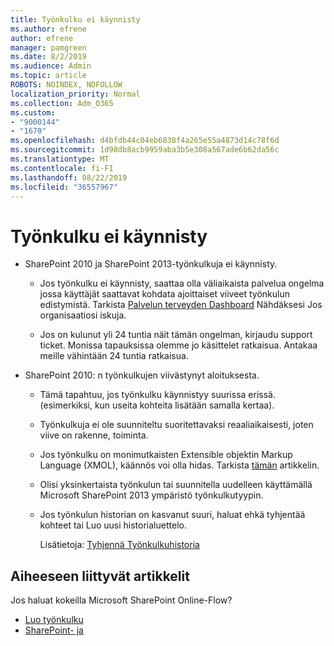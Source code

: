 ```yaml
---
title: Työnkulku ei käynnisty
ms.author: efrene
author: efrene
manager: pamgreen
ms.date: 8/2/2019
ms.audience: Admin
ms.topic: article
ROBOTS: NOINDEX, NOFOLLOW
localization_priority: Normal
ms.collection: Adm_O365
ms.custom:
- "9000144"
- "1670"
ms.openlocfilehash: d4bfdb44c04eb6838f4a265e55a4873d14c78f6d
ms.sourcegitcommit: 1d98db8acb9959aba3b5e308a567ade6b62da56c
ms.translationtype: MT
ms.contentlocale: fi-FI
ms.lasthandoff: 08/22/2019
ms.locfileid: "36557967"
---
```

# <a name="workflow-is-not-starting"></a>Työnkulku ei käynnisty

- SharePoint 2010 ja SharePoint 2013-työnkulkuja ei käynnisty.

    - Jos työnkulku ei käynnisty, saattaa olla väliaikaista palvelua ongelma jossa käyttäjät saattavat kohdata ajoittaiset viiveet työnkulun edistymistä. Tarkista [Palvelun terveyden Dashboard](https:/admin.microsoft.com/AdminPortal/Home#/servicehealth) Nähdäksesi Jos organisaatiosi iskuja.

    - Jos on kulunut yli 24 tuntia näit tämän ongelman, kirjaudu support ticket. Monissa tapauksissa olemme jo käsittelet ratkaisua. Antakaa meille vähintään 24 tuntia ratkaisua.

- SharePoint 2010: n työnkulkujen viivästynyt aloituksesta.

    - Tämä tapahtuu, jos työnkulku käynnistyy suurissa erissä. (esimerkiksi, kun useita kohteita lisätään samalla kertaa).

    - Työnkulkuja ei ole suunniteltu suoritettavaksi reaaliaikaisesti, joten viive on rakenne, toiminta.

   -  Jos työnkulku on monimutkaisten Extensible objektin Markup Language (XMOL), käännös voi olla hidas. Tarkista [tämän](https://support.microsoft.com/en-us/kb/3043697) artikkelin.

    - Olisi yksinkertaista työnkulun tai suunnitella uudelleen käyttämällä Microsoft SharePoint 2013 ympäristö työnkulkutyypin.

    - Jos työnkulun historian on kasvanut suuri, haluat ehkä tyhjentää kohteet tai Luo uusi historialuettelo.

        Lisätietoja: [Tyhjennä Työnkulkuhistoria](https://blogs.technet.microsoft.com/marj/2015/08/07/sharepoint-2010-workflows-best-practice-purge-workflow-history-list-items/)


## <a name="related-topics"></a>Aiheeseen liittyvät artikkelit
Jos haluat kokeilla Microsoft SharePoint Online-Flow?
- [Luo työnkulku](https://support.office.com/article/Create-a-flow-for-a-list-or-library-in-SharePoint-Online-or-OneDrive-for-Business-a9c3e03b-0654-46af-a254-20252e580d01) 
- [SharePoint- ja](https://flow.microsoft.com/blog/sharepoint-and-flow/) 


